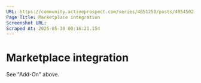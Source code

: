 ```yaml
---
URL: https://community.activeprospect.com/series/4051250/posts/4054502-activeprospect-product-glossary
Page Title: Marketplace integration
Screenshot URL: 
Scraped At: 2025-05-30 00:16:21.154
---
```


# Marketplace integration

See "Add-On" above.